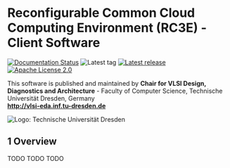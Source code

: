 # Reconfigurable Common Cloud Computing Environment (RC3E) - Client Software

[![Documentation Status](https://readthedocs.org/projects/rc3e/badge/?version=latest)](http://rc3e.readthedocs.io/en/latest/?badge=latest)
![Latest tag](https://img.shields.io/github/tag/VLSI-EDA/RC3E.svg?style=flat)
[![Latest release](https://img.shields.io/github/release/VLSI-EDA/RC3E.svg?style=flat)](https://github.com/VLSI-EDA/RC3E/releases)
[![Apache License 2.0](https://img.shields.io/github/license/VLSI-EDA/PoC.svg?style=flat)](LICENSE.md)


This software is published and maintained by **Chair for VLSI Design, Diagnostics and Architecture** - 
Faculty of Computer Science, Technische Universität Dresden, Germany  
**http://vlsi-eda.inf.tu-dresden.de**

![Logo: Technische Universität Dresden](https://github.com/VLSI-EDA/PoC/wiki/images/logo_tud.gif)


## 1 Overview

TODO TODO TODO



